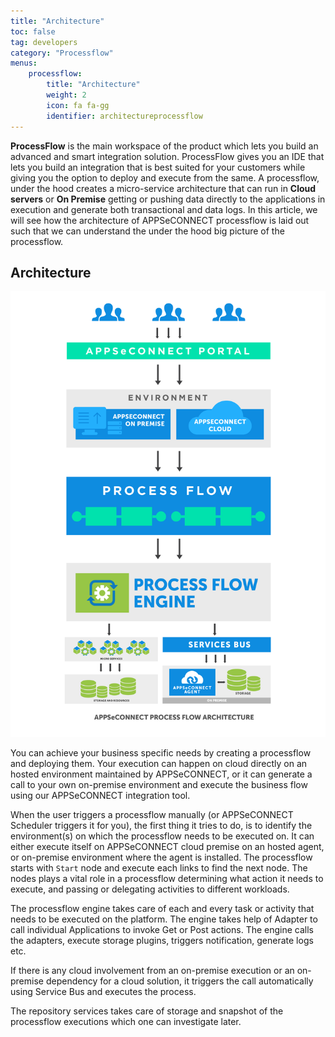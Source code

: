 ```yaml
---
title: "Architecture"
toc: false
tag: developers
category: "Processflow"
menus: 
    processflow:
        title: "Architecture"
        weight: 2
        icon: fa fa-gg
        identifier: architectureprocessflow
---
```


**ProcessFlow** is the main workspace of the product which lets you build an advanced and smart integration solution. 
ProcessFlow gives you an IDE that lets you build an integration that is best suited for your customers while giving you the option to deploy and execute from the same. 
A processflow, under the hood creates a micro-service architecture 
that can run in **Cloud servers** or **On Premise** getting or pushing data directly to the applications 
in execution and generate both transactional and data logs. In this article, we will see how the 
architecture of APPSeCONNECT processflow is laid out such that we can understand the under the hood big 
picture of the processflow. 

## Architecture

![processflow Architecture 01](/staticfiles/processflow/media/processflow_architecture_01.png)  

You can achieve your business specific needs by creating a processflow and deploying them. Your execution 
can happen on cloud directly on an hosted environment maintained by APPSeCONNECT, or it can generate a call 
to your own on-premise environment and execute the business flow using our APPSeCONNECT integration tool. 

When the user triggers a processflow manually (or APPSeCONNECT Scheduler triggers it for you), the first thing 
it tries to do, is to identify the environment(s) on which the processflow needs to be executed on. It can either 
execute itself on APPSeCONNECT cloud premise on an hosted agent, or on-premise environment where the agent 
is installed. The processflow starts with `Start` node and execute each links to find the next node. 
The nodes plays a vital role in a processflow determining what action it needs to execute, and passing or delegating 
activities to different workloads. 

The processflow engine takes care of each and every task or activity that needs to be executed on the platform. The 
engine takes help of Adapter to call individual Applications to invoke Get or Post actions. The engine calls the 
adapters, execute storage plugins, triggers notification, generate logs etc. 

If there is any cloud involvement from an on-premise execution or an on-premise dependency for a 
cloud solution, it triggers the call automatically using Service Bus and executes the process. 

The repository services takes care of storage and snapshot of the processflow executions which one can investigate later.


